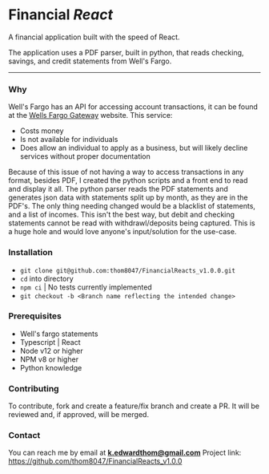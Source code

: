 # Financial _React_

A financial application built with the speed of React.

The application uses a PDF parser, built in python, that reads checking, savings, and credit statements from Well's Fargo.

---

### Why

Well's Fargo has an API for accessing account transactions, it can be found at the [Wells Fargo Gateway](https://developer.wellsfargo.com/) website. This service:

- Costs money
- Is not available for individuals
- Does allow an individual to apply as a business, but will likely decline services without proper documentation

Because of this issue of not having a way to access transactions in any format, besides PDF, I created the python scripts and a front end to read and display it all. The python parser reads the PDF statements and generates json data with statements split up by month, as they are in the PDF's. The only thing needing changed would be a blacklist of statements, and a list of incomes. This isn't the best way, but debit and checking statements cannot be read with withdrawl/deposits being captured. This is a huge hole and would love anyone's input/solution for the use-case.

### Installation

- `git clone git@github.com:thom8047/FinancialReacts_v1.0.0.git`
- `cd` into directory
- `npm ci` | No tests currently implemented
- `git checkout -b <Branch name reflecting the intended change>`

### Prerequisites

- Well's fargo statements
- Typescript | React
- Node v12 or higher
- NPM v8 or higher
- Python knowledge

### Contributing

To contribute, fork and create a feature/fix branch and create a PR. It will be reviewed and, if approved, will be merged.

### Contact

You can reach me by email at <b>k.edwardthom@gmail.com</b>
Project link: https://github.com/thom8047/FinancialReacts_v1.0.0
